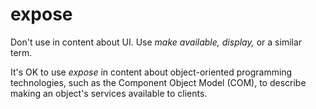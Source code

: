 # expose

Don't use in content about UI. Use *make available,* *display,* or a similar term.

It's OK to use *expose*
in content about object-oriented programming technologies, such as
the Component Object Model (COM), to describe making an object's
services available to clients.
